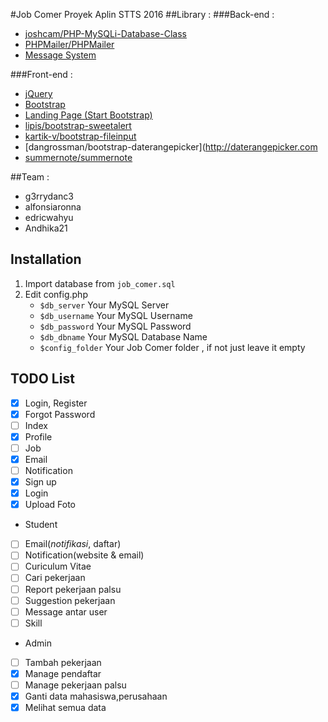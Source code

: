 #Job Comer
Proyek Aplin STTS 2016
##Library :
###Back-end :
- [joshcam/PHP-MySQLi-Database-Class](https://github.com/joshcam/PHP-MySQLi-Database-Class)
- [PHPMailer/PHPMailer](https://github.com/PHPMailer/PHPMailer)
- [Message System](http://www.9lessons.info/2013/05/message-conversation-database-design.html)

###Front-end :
- [jQuery](https://jquery.com/)
- [Bootstrap](http://getbootstrap.com/)
- [Landing Page (Start Bootstrap)](https://startbootstrap.com/template-overviews/landing-page/)
- [lipis/bootstrap-sweetalert](https://lipis.github.io/bootstrap-sweetalert/)
- [kartik-v/bootstrap-fileinput](http://plugins.krajee.com/file-input)
- [dangrossman/bootstrap-daterangepicker](http://daterangepicker.com
- [summernote/summernote](https://github.com/summernote/summernote/)

##Team :
- g3rrydanc3
- alfonsiaronna
- edricwahyu
- Andhika21

## Installation
1. Import database from `job_comer.sql`
2. Edit config.php
	- `$db_server` Your MySQL Server
	- `$db_username` Your MySQL Username
	- `$db_password` Your MySQL Password
	- `$db_dbname` Your MySQL Database Name
	- `$config_folder` Your Job Comer folder , if not just leave it empty
  
## TODO List
- [X] Login, Register
- [X] Forgot Password
- [ ] Index
- [X] Profile
- [ ] Job
- [X] Email
- [ ] Notification
- [X] Sign up
- [X] Login
- [X] Upload Foto
- Student
- [ ] Email(_notifikasi_, daftar)
- [ ] Notification(website & email)
- [ ] Curiculum Vitae
- [ ] Cari pekerjaan
- [ ] Report pekerjaan palsu
- [ ] Suggestion pekerjaan
- [ ] Message antar user
- [ ] Skill
- Admin
- [ ] Tambah pekerjaan
- [X] Manage pendaftar
- [ ] Manage pekerjaan palsu
- [X] Ganti data mahasiswa,perusahaan
- [X] Melihat semua data
